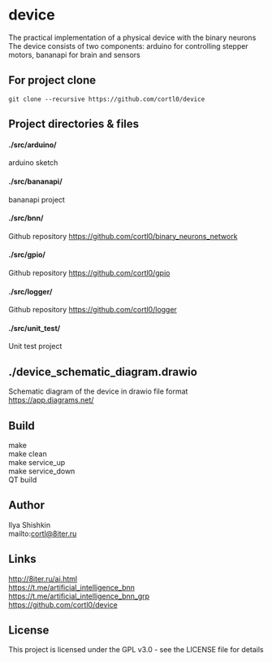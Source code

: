 # device
The practical implementation of a physical device with the binary neurons  
The device consists of two components:
arduino for controlling stepper motors,
bananapi for brain and sensors

## For project clone
```
git clone --recursive https://github.com/cortl0/device
```

## Project directories & files

#### ./src/arduino/
arduino sketch

#### ./src/bananapi/
bananapi project

#### ./src/bnn/
Github repository
https://github.com/cortl0/binary_neurons_network

#### ./src/gpio/
Github repository
https://github.com/cortl0/gpio

#### ./src/logger/
Github repository
https://github.com/cortl0/logger

#### ./src/unit_test/
Unit test project

## ./device_schematic_diagram.drawio
Schematic diagram of the device in drawio file format  
https://app.diagrams.net/

## Build
make  
make clean  
make service_up  
make service_down  
QT build

## Author
Ilya Shishkin  
mailto:cortl@8iter.ru

## Links
http://8iter.ru/ai.html  
https://t.me/artificial_intelligence_bnn  
https://t.me/artificial_intelligence_bnn_grp  
https://github.com/cortl0/device

## License
This project is licensed under the GPL v3.0 - see the LICENSE file for details
